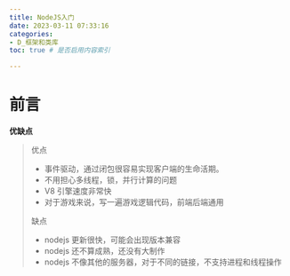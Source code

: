 ```yaml
---
title: NodeJS入门
date: 2023-03-11 07:33:16
categories:
- D_框架和类库
toc: true # 是否启用内容索引

---
```


# 前言

**优缺点**

> 优点
>
> - 事件驱动，通过闭包很容易实现客户端的生命活期。
> - 不用担心多线程，锁，并行计算的问题
> - V8 引擎速度非常快
> - 对于游戏来说，写一遍游戏逻辑代码，前端后端通用
>
> 缺点
>
> - nodejs 更新很快，可能会出现版本兼容
> - nodejs 还不算成熟，还没有大制作
> - nodejs 不像其他的服务器，对于不同的链接，不支持进程和线程操作
